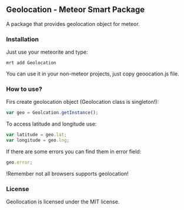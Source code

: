 <h2>Geolocation - Meteor Smart Package</h2>

A package that provides geolocation object for meteor.
<h3>Installation</h3>
Just use your meteorite and type:

`mrt add Geolocation`

You can use it in your non-meteor projects, just copy geoocation.js file.

<h3>How to use?</h3>

Firs create geolocation object (Geolocation class is singleton!):

```javascript
var geo = Geolcation.getInstance();
```

To access latitude and longitude use:

```javascript
var latitude = geo.lat;
var longitude = geo.lng;
```

If there are some errors you can find them in error field:
```javascript
geo.error;
```

!Remember not all browsers supports geolocation!

<h3>License</h3>

Geollocation is licensed under the MIT license.
